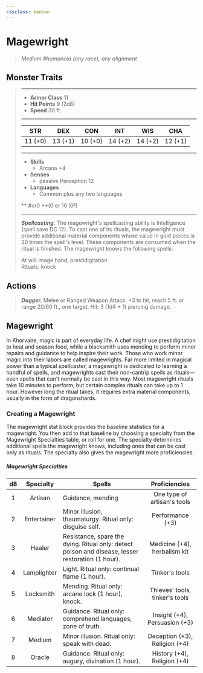 ```yaml
---
cssclass: kanban
---
```


# Magewright
>*Medium #humanoid (any race), any alignment*
## Monster Traits
>___
>- **Armor Class** 11
>- **Hit Points** 9 (2d8)
>- **Speed** 30 ft.
>___
>|STR|DEX|CON|INT|WIS|CHA|
>|:---:|:---:|:---:|:---:|:---:|:---:|
>|11 (+0)|13 (+1)|10 (+0)|14 (+2)|14 (+2)|12 (+1)|
>___
>- **Skills**
>	 - Arcana +4
>- **Senses**
>	 - passive Perception 12
>- **Languages**
>	 - Common plus any two languages
>
> ** #cr0 **(0 or 10 XP)
>___
>***Spellcasting.*** The magewright's spellcasting ability is Intelligence (spell save DC 12). To cast one of its rituals, the magewright must provide additional material components whose value in gold pieces is 20 times the spell's level. These components are consumed when the ritual is finished. The magewright knows the following spells:  
>
>At will: mage hand, prestidigitation  
>Rituals: knock  
>
## Actions
>***Dagger.*** Melee  or Ranged Weapon Attack: +3 to hit, reach 5 ft. or range 20/60 ft., one target. Hit: 3 (1d4 + 1) piercing damage.
## Magewright
In Khorvaire, magic is part of everyday life. A chef might use prestidigitation to heat and season food, while a blacksmith uses mending to perform minor repairs and guidance to help inspire their work. Those who work minor magic into their labors are called magewrights.
Far more limited in magical power than a typical spellcaster, a magewright is dedicated to learning a handful of spells, and magewrights cast their non-cantrip spells as rituals—even spells that can't normally be cast in this way. Most magewright rituals take 10 minutes to perform, but certain complex rituals can take up to 1 hour. However long the ritual takes, it requires extra material components, usually in the form of dragonshards.
### Creating a Magewright
The magewright stat block provides the baseline statistics for a magewright. You then add to that baseline by choosing a specialty from the Magewright Specialties table, or roll for one. The specialty determines additional spells the magewright knows, including ones that can be cast only as rituals. The specialty also gives the magewright more proficiencies.
##### Magewright Specialties
| d8 | Specialty | Spells | Proficiencies |
|:---:|:---:|---|:---:|
| 1 | Artisan | Guidance, mending | One type of artisan's tools |
| 2 | Entertainer | Minor illusion, thaumaturgy. Ritual only: disguise self. | Performance (+3) |
| 3 | Healer | Resistance, spare the dying. Ritual only: detect poison and disease, lesser restoration (1 hour). | Medicine (+4), herbalism kit |
| 4 | Lamplighter | Light. Ritual only: continual flame (1 hour). | Tinker's tools |
| 5 | Locksmith | Mending. Ritual only: arcane lock (1 hour), knock. | Thieves' tools, tinker's tools |
| 6 | Mediator | Guidance. Ritual only: comprehend languages, zone of truth. | Insight (+4), Persuasion (+3) |
| 7 | Medium | Minor illusion. Ritual only: speak with dead. | Deception (+3), Religion (+4) |
| 8 | Oracle | Guidance. Ritual only: augury, divination (1 hour). | History (+4), Religion (+4) |
